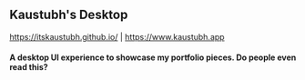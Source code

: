 ## Kaustubh's Desktop

https://itskaustubh.github.io/ | https://www.kaustubh.app

#### A desktop UI experience to showcase my portfolio pieces. Do people even read this?
